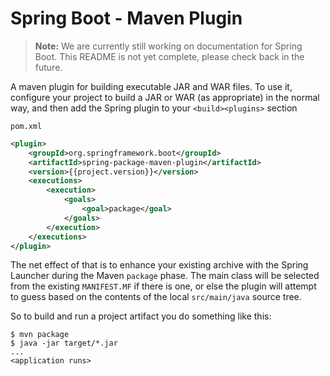 # Spring Boot - Maven Plugin

> **Note:** We are currently still working on documentation for Spring Boot. This 
> README is not yet complete, please check back in the future.

A maven plugin for building executable JAR and WAR files. To use it,
configure your project to build a JAR or WAR (as appropriate) in the
normal way, and then add the Spring plugin to your `<build><plugins>`
section

`pom.xml`

```xml
<plugin>
    <groupId>org.springframework.boot</groupId>
    <artifactId>spring-package-maven-plugin</artifactId>
    <version>{{project.version}}</version>
    <executions>
	    <execution>
            <goals>
		        <goal>package</goal>
            </goals>
        </execution>
    </executions>
</plugin>
```

The net effect of that is to enhance your existing archive with the
Spring Launcher during the Maven `package` phase. The main class will
be selected from the existing `MANIFEST.MF` if there is one, or else
the plugin will attempt to guess based on the contents of the local
`src/main/java` source tree.

So to build and run a project artifact you do something like this:

```
$ mvn package
$ java -jar target/*.jar
...
<application runs>
```
